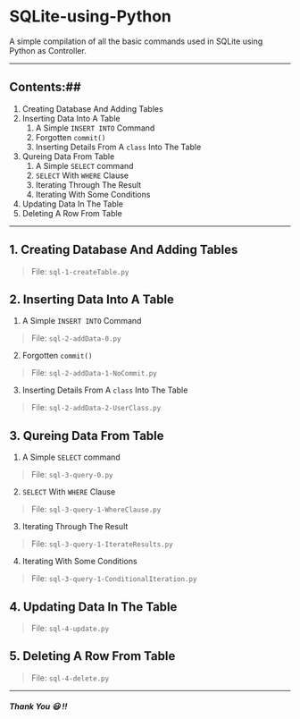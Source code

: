 # SQLite-using-Python #
A simple compilation of all the basic commands used in SQLite using Python as Controller.

----
## Contents:##
1. Creating Database And Adding Tables
2. Inserting Data Into A Table
    1. A Simple `INSERT INTO` Command
    2. Forgotten `commit()`
    3. Inserting Details From A `class` Into The Table
3. Qureing Data From Table
    1. A Simple `SELECT` command
    2. `SELECT` With `WHERE` Clause
    3. Iterating Through The Result
    4. Iterating With Some Conditions
4. Updating Data In The Table
5. Deleting A Row From Table

----

## 1. Creating Database And Adding Tables
> File: `sql-1-createTable.py`

## 2. Inserting Data Into A Table

1. A Simple `INSERT INTO` Command
> File: `sql-2-addData-0.py`

2. Forgotten `commit()`
> File: `sql-2-addData-1-NoCommit.py`

3. Inserting Details From A `class` Into The Table
> File: `sql-2-addData-2-UserClass.py`

## 3. Qureing Data From Table
1. A Simple `SELECT` command
> File: `sql-3-query-0.py`

2. `SELECT` With `WHERE` Clause
> File: `sql-3-query-1-WhereClause.py`

3. Iterating Through The Result
> File: `sql-3-query-1-IterateResults.py`

4. Iterating With Some Conditions
> File: `sql-3-query-1-ConditionalIteration.py`

## 4. Updating Data In The Table
> File: `sql-4-update.py`

## 5. Deleting A Row From Table
> File: `sql-4-delete.py`

----


##### Thank You :smiley: !!
